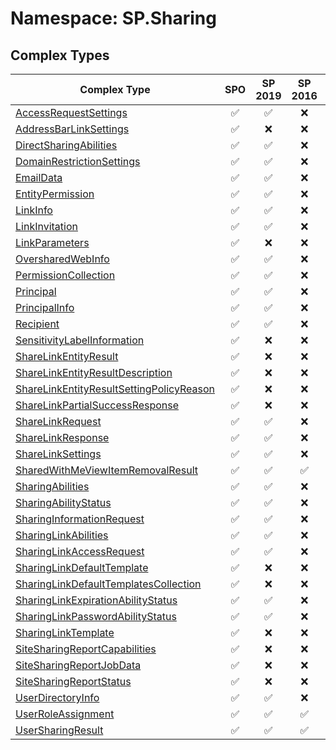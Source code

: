 # Namespace: SP.Sharing

## Complex Types

Complex Type | SPO | SP 2019 | SP 2016 | SP 2013
----------|:---:|:-------:|:-------:|:-------:
[AccessRequestSettings](./ComplexTypes/AccessRequestSettings.md) | ✅ | ✅ | ❌ | ❌
[AddressBarLinkSettings](./ComplexTypes/AddressBarLinkSettings.md) | ✅ | ❌ | ❌ | ❌
[DirectSharingAbilities](./ComplexTypes/DirectSharingAbilities.md) | ✅ | ✅ | ❌ | ❌
[DomainRestrictionSettings](./ComplexTypes/DomainRestrictionSettings.md) | ✅ | ✅ | ❌ | ❌
[EmailData](./ComplexTypes/EmailData.md) | ✅ | ✅ | ❌ | ❌
[EntityPermission](./ComplexTypes/EntityPermission.md) | ✅ | ✅ | ❌ | ❌
[LinkInfo](./ComplexTypes/LinkInfo.md) | ✅ | ✅ | ❌ | ❌
[LinkInvitation](./ComplexTypes/LinkInvitation.md) | ✅ | ✅ | ❌ | ❌
[LinkParameters](./ComplexTypes/LinkParameters.md) | ✅ | ❌ | ❌ | ❌
[OversharedWebInfo](./ComplexTypes/OversharedWebInfo.md) | ✅ | ✅ | ❌ | ❌
[PermissionCollection](./ComplexTypes/PermissionCollection.md) | ✅ | ✅ | ❌ | ❌
[Principal](./ComplexTypes/Principal.md) | ✅ | ✅ | ❌ | ❌
[PrincipalInfo](./ComplexTypes/PrincipalInfo.md) | ✅ | ✅ | ❌ | ❌
[Recipient](./ComplexTypes/Recipient.md) | ✅ | ✅ | ❌ | ❌
[SensitivityLabelInformation](./ComplexTypes/SensitivityLabelInformation.md) | ✅ | ❌ | ❌ | ❌
[ShareLinkEntityResult](./ComplexTypes/ShareLinkEntityResult.md) | ✅ | ❌ | ❌ | ❌
[ShareLinkEntityResultDescription](./ComplexTypes/ShareLinkEntityResultDescription.md) | ✅ | ❌ | ❌ | ❌
[ShareLinkEntityResultSettingPolicyReason](./ComplexTypes/ShareLinkEntityResultSettingPolicyReason.md) | ✅ | ❌ | ❌ | ❌
[ShareLinkPartialSuccessResponse](./ComplexTypes/ShareLinkPartialSuccessResponse.md) | ✅ | ❌ | ❌ | ❌
[ShareLinkRequest](./ComplexTypes/ShareLinkRequest.md) | ✅ | ✅ | ❌ | ❌
[ShareLinkResponse](./ComplexTypes/ShareLinkResponse.md) | ✅ | ✅ | ❌ | ❌
[ShareLinkSettings](./ComplexTypes/ShareLinkSettings.md) | ✅ | ✅ | ❌ | ❌
[SharedWithMeViewItemRemovalResult](./ComplexTypes/SharedWithMeViewItemRemovalResult.md) | ✅ | ✅ | ✅ | ❌
[SharingAbilities](./ComplexTypes/SharingAbilities.md) | ✅ | ✅ | ❌ | ❌
[SharingAbilityStatus](./ComplexTypes/SharingAbilityStatus.md) | ✅ | ✅ | ❌ | ❌
[SharingInformationRequest](./ComplexTypes/SharingInformationRequest.md) | ✅ | ✅ | ❌ | ❌
[SharingLinkAbilities](./ComplexTypes/SharingLinkAbilities.md) | ✅ | ✅ | ❌ | ❌
[SharingLinkAccessRequest](./ComplexTypes/SharingLinkAccessRequest.md) | ✅ | ✅ | ❌ | ❌
[SharingLinkDefaultTemplate](./ComplexTypes/SharingLinkDefaultTemplate.md) | ✅ | ❌ | ❌ | ❌
[SharingLinkDefaultTemplatesCollection](./ComplexTypes/SharingLinkDefaultTemplatesCollection.md) | ✅ | ❌ | ❌ | ❌
[SharingLinkExpirationAbilityStatus](./ComplexTypes/SharingLinkExpirationAbilityStatus.md) | ✅ | ✅ | ❌ | ❌
[SharingLinkPasswordAbilityStatus](./ComplexTypes/SharingLinkPasswordAbilityStatus.md) | ✅ | ✅ | ❌ | ❌
[SharingLinkTemplate](./ComplexTypes/SharingLinkTemplate.md) | ✅ | ❌ | ❌ | ❌
[SiteSharingReportCapabilities](./ComplexTypes/SiteSharingReportCapabilities.md) | ✅ | ❌ | ❌ | ❌
[SiteSharingReportJobData](./ComplexTypes/SiteSharingReportJobData.md) | ✅ | ❌ | ❌ | ❌
[SiteSharingReportStatus](./ComplexTypes/SiteSharingReportStatus.md) | ✅ | ❌ | ❌ | ❌
[UserDirectoryInfo](./ComplexTypes/UserDirectoryInfo.md) | ✅ | ✅ | ❌ | ❌
[UserRoleAssignment](./ComplexTypes/UserRoleAssignment.md) | ✅ | ✅ | ✅ | ✅
[UserSharingResult](./ComplexTypes/UserSharingResult.md) | ✅ | ✅ | ✅ | ✅